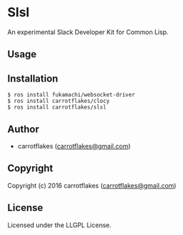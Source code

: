 # Slsl

An experimental Slack Developer Kit for Common Lisp.

## Usage

## Installation

```
$ ros install fukamachi/websocket-driver
$ ros install carrotflakes/clocy
$ ros install carrotflakes/slsl
```

## Author

* carrotflakes (carrotflakes@gmail.com)

## Copyright

Copyright (c) 2016 carrotflakes (carrotflakes@gmail.com)

## License

Licensed under the LLGPL License.
